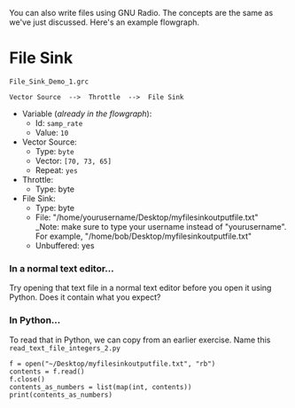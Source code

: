 You can also write files using GNU Radio. The concepts are the same as we've just discussed. Here's an example flowgraph.

# File Sink

`File_Sink_Demo_1.grc`

```
Vector Source  -->  Throttle  -->  File Sink
```

- Variable (_already in the flowgraph_):
  - Id: `samp_rate`
  - Value: `10`
- Vector Source:
  - Type: `byte`
  - Vector: `[70, 73, 65]`
  - Repeat: `yes`
- Throttle:
  - Type: byte
- File Sink: 
  - Type: byte
  - File: "/home/yourusername/Desktop/myfilesinkoutputfile.txt"  
         _Note: make sure to type your username instead of "yourusername". For example, "/home/bob/Desktop/myfilesinkoutputfile.txt"
  - Unbuffered: yes

### In a normal text editor...

Try opening that text file in a normal text editor before you open it using Python. Does it contain what you expect?

### In Python...

To read that in Python, we can copy from an earlier exercise. Name this `read_text_file_integers_2.py`

```python3
f = open("~/Desktop/myfilesinkoutputfile.txt", "rb")
contents = f.read()
f.close()
contents_as_numbers = list(map(int, contents))
print(contents_as_numbers)
```
